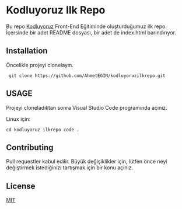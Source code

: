# Kodluyoruz Ilk Repo

Bu repo [Kodluyoruz](https://www.youtube.com/@Kodluyoruz/featured) Front-End Eğitiminde oluşturduğumuz ilk repo. İçersinde bir adet README dosyası, bir adet de index.html barındırıyor.

## Installation

Öncelikle projeyi clonelayın.     

` git clone https://github.com/AhmetEGIN/kodluyoruzilkrepo.git`

## USAGE

Projeyi cloneladıktan sonra Visual Studio Code programında açınız.

Linux için:

`cd kodluyoruz ilkrepo
code .`

## Contributing

Pull requestler kabul edilir. Büyük değişiklikler için, lütfen önce neyi değiştirmek istediğinizi tartışmak için bir konu açınız.

## License

[MIT](https://choosealicense.com/)
